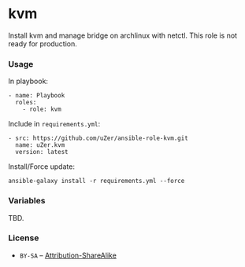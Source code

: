 # kvm

Install kvm and manage bridge on archlinux with netctl.
This role is not ready for production.

### Usage

In playbook:

    - name: Playbook
      roles:
        - role: kvm

Include in `requirements.yml`:

    - src: https://github.com/uZer/ansible-role-kvm.git
      name: uZer.kvm
      version: latest

Install/Force update:

    ansible-galaxy install -r requirements.yml --force

### Variables

TBD.

### License

* `BY-SA` – [Attribution-ShareAlike](https://creativecommons.org/licenses/by-sa/4.0/)
